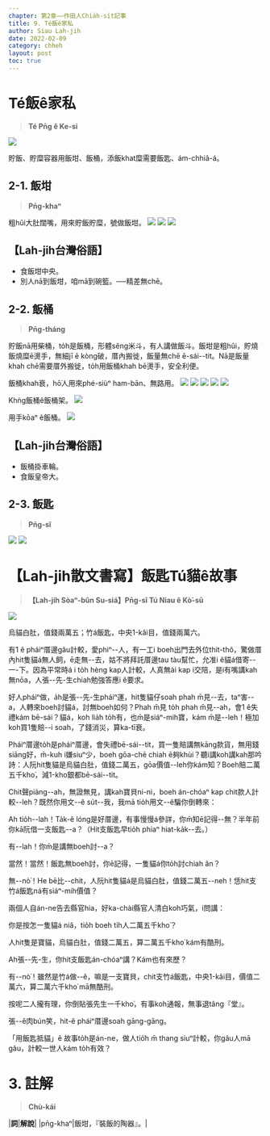 ```yaml
---
chapter: 第2章——作田人Chia̍h-si̍t記事
title: 9. Té飯ê家私
author: Siau Lah-jih
date: 2022-02-09
category: chheh
layout: post
toc: true
---
```


# Té飯ê家私
> **Té Pn̄g ê Ke-si**

![](../too5/10/10-3-1.泔杓仔鱟桸.jpg)

貯飯、貯糜容器用飯坩、飯桶，添飯khat糜需要飯匙、ám-chhiâ-á。

## 2-1. 飯坩
>**Pn̄g-khaⁿ**
  
粗hûi大肚闊嘴，用來貯飯貯糜，號做飯坩。
![](../too5/10/10-3-2.飯坩.jpg)
![](../too5/10/10-3-3.飯坩.jpg)
![](../too5/10/10-3-1a.飯坩.jpg)

## 【Lah-jih台灣俗語】
- 食飯坩中央。
- 別人nā到飯坩，咱mā到碗籃。──精差無chē。

## 2-2. 飯桶
>**Pn̄g-tháng**
  
貯飯nā用柴桶，to̍h是飯桶，形體sêng米斗，有人講做飯斗。飯坩是粗hûi，貯燒飯燒糜ē燙手，無細jī ē kòng破，厝內搬徙，飯量無chē ē-sái--tit。Nā是飯量khah chē需要厝外搬徙，to̍h用飯桶khah bē燙手，安全利便。

飯桶khah衰，hō͘人用來phé-siùⁿ ham-bān、無路用。
![](../too5/10/10-3-4.飯桶.jpg)
![](../too5/10/10-3-5.飯桶飯匙.jpg)
![](../too5/10/10-3-6.飯桶飯匙.jpg)
![](../too5/10/10-3-6b.飯桶忠義.jpg)
![](../too5/10/10-3-7.飯桶.jpg)

Khǹg飯桶ê飯桶架。
![](../too5/10/10-3-7a.飯桶飯桶架.jpg)

用手kōaⁿ ê飯桶。
![](../too5/10/10-3-7b.摜桶飯匙.jpg)

## 【Lah-jih台灣俗語】
- 飯桶掛車輪。
- 食飯皇帝大。

## 2-3. 飯匙
>**Pn̄g-sî**

![](../too5/10/10-3-7c.飯匙1.jpg)
![](../too5/10/10-3-7d.飯匙忠義.jpg)

# 【Lah-jih散文書寫】飯匙Tú貓ê故事
>**【Lah-jih Sòaⁿ-bûn Su-siá】Pn̄g-sî Tú Niau ê Kò͘-sū**

![](../too5/10/10-3-7e.飯匙抵貓.jpg)

烏貓白肚，值錢兩萬五；竹á飯匙，中央1-kâi目，值錢兩萬六。

有1 ê pháiⁿ厝邊gâu計較，愛phiⁿ--人，有一工i boeh出門去外位thit-thô，驚做厝內hit隻貓á無人飼，ē走無--去，姑不將拜託厝邊tau tàu幫忙，允准i ê貓á借寄--一-下。因為平常時á i to̍h hèng kap人計較，人真無ài kap i交陪，是i有嘴講kah無nōa，人張--先-生chiah勉強答應i ê要求。

好人pháiⁿ做，a̍h是張--先-生pháiⁿ運，hit隻貓仔soah phah m̄見--去，taⁿ害--a，人轉來boeh討貓á，討無boeh如何？Phah m̄見 to̍h phah m̄見--ah，會1 ê失禮kám bē-sái？貓á，koh lia̍h to̍h有，也m̄是siáⁿ-mih寶，kám m̄是--leh！極加koh買1隻賠--i soah，了錢消災，算ka-tī衰。


Pháiⁿ厝邊to̍h是pháiⁿ厝邊，會失禮bē-sái--tit，買一隻賠講無kāng款貨，無用錢siāng好，m̄-kuh i嫌siuⁿ少，boeh gōa-chē chiah ē夠khùi？聽i講koh講kah那吟詩：人阮hit隻貓是烏貓白肚，值錢二萬五，gōa價值--leh你kám知？Boeh賠二萬五千kho͘，減1-kho͘銀都bē-sái--tit。

Chit聲piàng--ah，無證無見，講kah寶貝ni-ni，boeh án-chóaⁿ kap chit款人計較--leh？既然你用文--ê su̍t--我，我mā tio̍h用文--ê騙你倒轉來：

Ah tio̍h--lah！Ta̍k-ê lóng是好厝邊，有事慢慢á參詳，你m̄知ē記得--無？半年前你kā阮借一支飯匙--a？（Hit支飯匙早tio̍h phiaⁿ hiat-ka̍k--去。）

有--lah！你m̄是講無boeh討--a？

當然！當然！飯匙無boeh討，你ē記得，一隻貓á你to̍h討chiah ân？

無--nò͘！He bē比--chit，人阮hit隻貓á是烏貓白肚，值錢二萬五--neh！恁hit支竹á飯匙ná有siáⁿ-mih價值？

兩個人自án-ne告去縣官hia，好ka-chài縣官人清白koh巧氣，i問講：

你是按怎一隻貓á niâ，tio̍h boeh ti̍h人二萬五千kho͘？

人hit隻是寶貓，烏貓白肚，值錢二萬五，算二萬五千kho͘ kám有酷刑。

Ah張--先-生，你hit支飯匙án-chóaⁿ講？Kám也有來歷？

有--nò͘！雖然是竹á做--ê，嘛是一支寶貝，chit支竹á飯匙，中央1-kâi目，價值二萬六，算二萬六千kho͘ mā無酷刑。

按呢二人攏有理，你倒貼張先生一千kho͘，有事koh通報，無事退tâng『堂』。

張--ê肉bún笑，hit-ê pháiⁿ厝邊soah gāng-gāng。

「用飯匙抵貓」ê 故事to̍h是án-ne，做人tio̍͘h m̄ thang siuⁿ計較，你gâu人mā gâu，計較一世人kám to̍h有效？

# 3. 註解
> **Chù-kái**

|**詞**|**解說**|
|pn̄g-khaⁿ|飯坩，『裝飯的陶器』。|